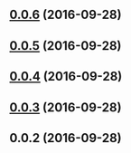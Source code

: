 <a name="0.0.6"></a>
## [0.0.6](https://github.com/SekibOmazic/angular2-kaltura/compare/v0.0.5...v0.0.6) (2016-09-28)



<a name="0.0.5"></a>
## [0.0.5](https://github.com/SekibOmazic/angular2-kaltura/compare/v0.0.4...v0.0.5) (2016-09-28)



<a name="0.0.4"></a>
## [0.0.4](https://github.com/SekibOmazic/angular2-kaltura/compare/v0.0.3...v0.0.4) (2016-09-28)



<a name="0.0.3"></a>
## [0.0.3](https://github.com/SekibOmazic/angular2-kaltura/compare/v0.0.2...v0.0.3) (2016-09-28)



<a name="0.0.2"></a>
## 0.0.2 (2016-09-28)



